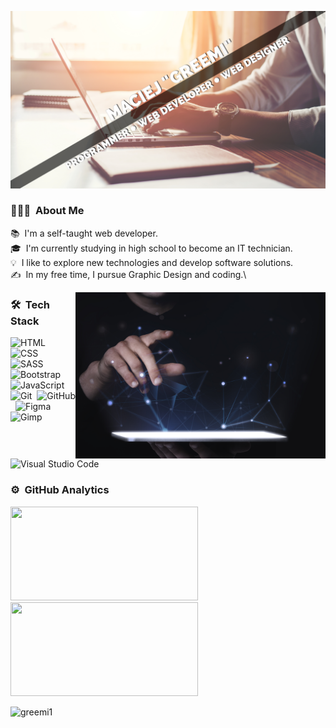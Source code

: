 ![Maciej Greemi Banner](https://github.com/Greemi1/Greemi1/blob/main/assets/Baner.png?raw=true)

<!-- ## 👋 &nbsp;Hey there! I'm Maciej -->

### 👨🏻‍💻 &nbsp;About Me

📚 &nbsp;I'm a self-taught web developer.\
🎓 &nbsp;I'm currently studying in high school to become an IT technician.\
💡 &nbsp;I like to explore new technologies and develop software solutions.\
✍️ &nbsp;In my free time, I pursue Graphic Design and coding.\

<img alt="Night Coding" src="assets/Image.jpg" width="400px" align="right"/>

### 🛠 &nbsp;Tech Stack

![HTML](https://img.shields.io/badge/HTML5-E34F26.svg?style=for-the-badge&logo=HTML5&logoColor=white)&nbsp;
![CSS](https://img.shields.io/badge/CSS3-1572B6.svg?style=for-the-badge&logo=CSS3&logoColor=white)&nbsp;
![SASS](https://img.shields.io/badge/Sass-CC6699.svg?style=for-the-badge&logo=Sass&logoColor=white)&nbsp;
![Bootstrap](https://img.shields.io/badge/Bootstrap-7952B3.svg?style=for-the-badge&logo=Bootstrap&logoColor=white)\
![JavaScript](https://img.shields.io/badge/JavaScript-F7DF1E.svg?style=for-the-badge&logo=JavaScript&logoColor=black)&nbsp;
![Git](https://img.shields.io/badge/Git-F05032.svg?style=for-the-badge&logo=Git&logoColor=white)&nbsp;
![GitHub](https://img.shields.io/badge/GitHub-181717.svg?style=for-the-badge&logo=GitHub&logoColor=white)&nbsp;
![Figma](https://img.shields.io/badge/Figma-F24E1E.svg?style=for-the-badge&logo=Figma&logoColor=white)&nbsp;
![Gimp](https://img.shields.io/badge/GIMP-5C5543.svg?style=for-the-badge&logo=GIMP&logoColor=white)&nbsp;
![Visual Studio Code](https://img.shields.io/badge/Visual%20Studio%20Code-007ACC.svg?style=for-the-badge&logo=Visual-Studio-Code&logoColor=white)&nbsp;

### ⚙️ &nbsp;GitHub Analytics

<p align="left">
<a href="https://github.com/Greemi1">
  <img height="150em" width="300px" src="https://github-readme-stats.vercel.app/api/top-langs?username=greemi1&show_icons=true&theme=dark&locale=en&layout=compact"/>
  <img height="150em" width="300px" src="https://github-readme-stats.vercel.app/api?username=greemi1&show_icons=true&theme=dark&locale=en"/>
</a>
</p>

<p align="left">
<img src="https://komarev.com/ghpvc/?username=greemi1&label=Profile%20views&color=0e75b6&style=flat" alt="greemi1"
</p>
